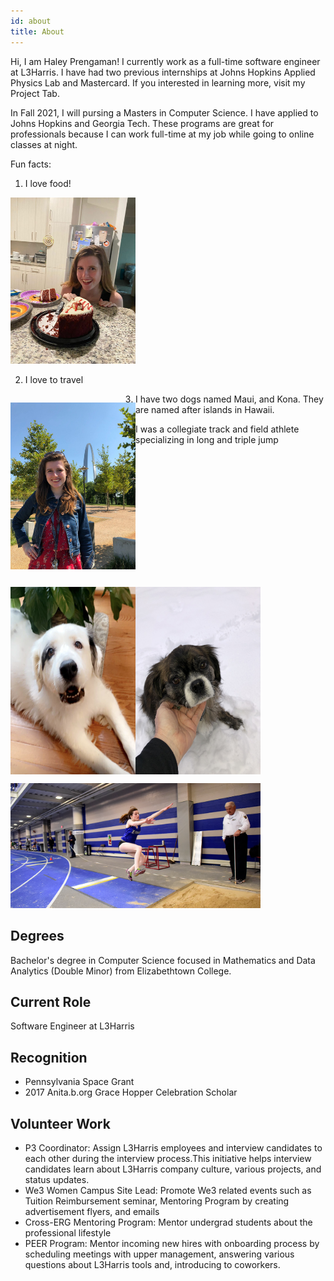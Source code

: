 ```yaml
---
id: about
title: About
---
```



Hi, I am Haley Prengaman! I currently work as a full-time software engineer at L3Harris. I have had two previous internships at Johns Hopkins Applied Physics Lab and Mastercard. If you interested in learning more, visit my Project Tab. 

In Fall 2021, I will pursing a Masters in Computer Science. I have applied to Johns Hopkins and Georgia Tech. These programs are great for professionals because I can work full-time at my job while going to online classes at night. 

Fun facts: 

1. I love food!
  <img  src="./assets/DA1D303A-A1EF-4B0D-80B6-F4C4C0087B70.JPG" alt="cake" width="200"/>

2. I love to travel
<p style="float: left">
  <img style="float: left;" src="./assets/arch and me.jpg" alt="arch" width="200"/>
</p>

3. I have two dogs named Maui, and Kona. They are named after islands in Hawaii. 

<p style="float: left">
  <img src="./assets/IMG_6819.PNG" alt="Maui" style="float: left" width="200" height="300"/>
  <img src="./assets/IMG_7479.JPEG" alt="Kona" style="float: left"; margin-right: 10px;" width="200" height="300"/>
</p>  
                                                                                                                
                                                                                                                
4. I was a collegiate track and field athlete specializing in long and triple jump


<p>
  <img src="./assets/haley track .png" alt="track" width="400"/>
</p>


## Degrees

Bachelor's degree in Computer Science focused in Mathematics and Data Analytics (Double Minor) from Elizabethtown College. 

## Current Role

Software Engineer at L3Harris

## Recognition

- Pennsylvania Space Grant 
- 2017 Anita.b.org Grace Hopper Celebration Scholar

## Volunteer Work

- P3 Coordinator: Assign L3Harris employees and interview candidates to each other during the interview process.This initiative helps interview candidates learn about L3Harris company culture, various projects, and status updates.    
- We3 Women Campus Site Lead: Promote We3 related events such as Tuition Reimbursement seminar, Mentoring Program by creating advertisement flyers, and emails 
- Cross-ERG Mentoring Program: Mentor undergrad students about the professional lifestyle
- PEER Program: Mentor incoming new hires with onboarding process by scheduling meetings with upper management, answering various questions about L3Harris tools                     and, introducing to coworkers.
